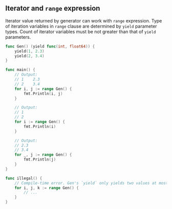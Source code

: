 ## Iterator and `range` expression ##

Iterator value returned by generator can work with `range` expression. Type of iteration variables in `range` clause are determined by `yield` parameter types. Count of iterator variables must be not greater than that of `yield` parameters.

```go
func Gen() (yield func(int, float64)) {
	yield(1, 2.3)
	yield(2, 3.4)
}

func main() {
	// Output:
	// 1	2.3
	// 2	3.4
	for i, j := range Gen() {
		fmt.Println(i, j)
	}

	// Output:
	// 1
	// 2
	for i := range Gen() {
		fmt.Println(i)
	}

	// Output:
	// 2.3
	// 3.4
	for _, j := range Gen() {
		fmt.Println(j)
	}
}

func illegal() {
	// Compile-time error. Gen's `yield` only yields two values at most.
	for i, j, k := range Gen() {
		// ...
	}
}
```
